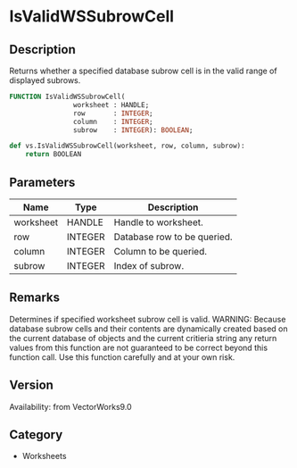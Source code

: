# IsValidWSSubrowCell

## Description
Returns whether a specified database subrow cell is in the valid range of displayed subrows.

```pascal
FUNCTION IsValidWSSubrowCell(
				worksheet : HANDLE;
				row       : INTEGER;
				column    : INTEGER;
				subrow    : INTEGER): BOOLEAN;
```

```python
def vs.IsValidWSSubrowCell(worksheet, row, column, subrow):
    return BOOLEAN
```

## Parameters
|Name|Type|Description|
|---|---|---|
|worksheet|HANDLE|Handle to worksheet.|
|row|INTEGER|Database row to be queried.|
|column|INTEGER|Column to be queried.|
|subrow|INTEGER|Index of subrow.|

## Remarks
Determines if specified worksheet subrow cell is valid.
WARNING: Because database subrow cells and their contents are dynamically created based on the current database of objects and the current critieria string any return values from this function are not guaranteed to be correct beyond this function call. Use this function carefully and at your own risk.

## Version
Availability: from VectorWorks9.0

## Category
* Worksheets

